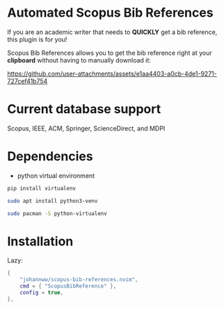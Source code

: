 # Automated Scopus Bib References

If you are an academic writer that needs to **QUICKLY** get a bib reference, this plugin is for you!

Scopus Bib References allows you to get the bib reference right at your **clipboard**
without having to manually download it:

https://github.com/user-attachments/assets/e1aa4403-a0cb-4de1-9271-727cef41b754

# Current database support

Scopus, IEEE, ACM, Springer, ScienceDirect, and MDPI

# Dependencies

- python virtual environment
```bash
pip install virtualenv
```
```bash
sudo apt install python3-venv
```
```bash
sudo pacman -S python-virtualenv
```

# Installation

Lazy:

```lua
{
    "johannww/scopus-bib-references.nvim",
    cmd = { "ScopusBibReference" },
    config = true,
},

```
